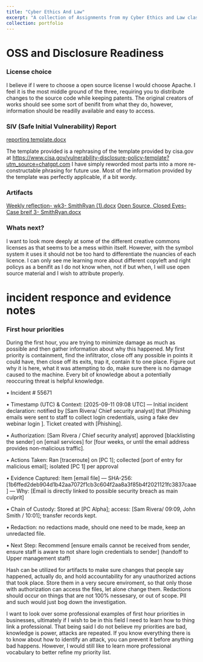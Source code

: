 ```yaml
---
title: "Cyber Ethics And Law"
excerpt: "A collection of Assignments from my Cyber Ethics and Law class at Hocking College"
collection: portfolio
---
```



# OSS and Disclosure Readiness
### License choice
I believe if I were to choose a open source license I would choose Apache. I feel it is the most middle ground of the three, requiring you to distribute changes to the source code while keeping patents. The original creators of works should see some sort of benifit from what they do, however, information should be readilly available and easy to access. 

### SIV (Safe Initial Vulnerability) Report
[reporting template.docx](https://github.com/user-attachments/files/22142433/reporting.template.docx)

The template provided is a rephrasing of the template provided by cisa.gov at https://www.cisa.gov/vulnerability-disclosure-policy-template?utm_source=chatgpt.com I have simply reworded most parts into a more re-constructable phrasing for future use. Most of the information provided by the template was perfectly applicable, if a bit wordy.

### Artifacts
[Weekly reflection- wk3- SmithRyan (1).docx](https://github.com/user-attachments/files/22143106/Weekly.reflection-.wk3-.SmithRyan.1.docx)
[Open Source, Closed Eyes- Case breif 3- SmithRyan.docx](https://github.com/user-attachments/files/22143109/Open.Source.Closed.Eyes-.Case.breif.3-.SmithRyan.docx)

### Whats next?
I want to look more deeply at some of the different creative commons licenses as that seems to be a mess within itself. However, with the symbol system it uses it should not be too hard to differentiate the nuancies of each licence. I can only see me learning more about different copyleft and right policys as a benifit as I do not know when, not if but when, I will use open source material and I wish to attribute properly.

# incident responce and evidence notes

### First hour priorities
During the first hour, you are trying to minimize damage as much as possible and then gather information about why this happened. My first priority is containment, find the infiltrator, close off any possible in points it could have, then close off its exits, trap it, contain it to one place. Figure out why it is here, what it was attempting to do, make sure there is no damage caused to the machine. Every bit of knowledge about a potentially reoccuring threat is helpful knowledge. 


• Incident # 55671

• Timestamp (UTC) & Context: [2025-09-11 09:08 UTC] — Initial incident declaration: notified by [Sam Rivera/ Chief security analyst] that [Phishing emails were sent to staff to collect login credentials, using a fake dev webinar login ]. Ticket created with [Phishing]. 

• Authorization: [Sam Rivera / Chief security analyst] approved [blacklisting the sender] on [email services] for [four weeks, or until the email address provides non-malicious traffic].

• Actions Taken: Ran [traceroute] on [PC 1]; collected [port of entry for malicious email]; isolated [PC 1] per approval 

• Evidence Captured: Item [email file] — SHA-256: [1b6ffed2deb904d1b42aa7072f1cb3c604f2aa8a3f85b4f2021121fc3837caae] — Why: [Email is directly linked to possible security breach as main culprit] 

• Chain of Custody: Stored at [PC Alpha]; access: [Sam Rivera/ 09:09, John Smith / 10:01]; transfer records kept. 

• Redaction: no redactions made, should one need to be made, keep an unredacted file. 

• Next Step: Recommend [ensure emails cannot be received from sender, ensure staff is aware to not share login credentials to sender] (handoff to Upper management staff)

Hash can be utilized for artifacts to make sure changes that people say happened, actually do, and hold accountability for any unauthorized actions that took place. Store them in a very secure enviroment, so that only those with authorization can access the files, let alone change them. Redactions should occur on things that are not 100% nessesary, or out of scope. PII and such would just bog down the investigation.

I want to look over some professional examples of first hour priorities in businesses, ultimately if I wish to be in this field I need to learn how to thing link a professional. That being said I do not believe my priorities are bad, knowledge is power, attacks are repeated. If you know everything there is to know about how to identify an attack, you can prevent it before anything bad happens. However, I would still like to learn more professional vocabulary to better refine my priority list. 

